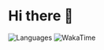# Hi there 👋

![Languages](https://github-readme-stats.vercel.app/api/top-langs/?username=bmyjacks&layout=compact&theme=transparent)
![WakaTime](https://github-readme-stats.vercel.app/api/wakatime?username=bmyjacks&layout=compact&theme=transparent)
